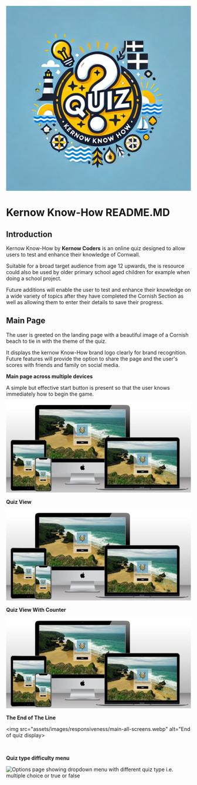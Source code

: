 ![alt text](assets/logos/KernowKnowHowLogoColor.webp)

<h1>Kernow Know-How README.MD</h1>

<h2>Introduction</h2>

Kernow Know-How by **Kernow Coders** is an online quiz designed to allow users to test and enhance their knowledge of Cornwall. 

Suitable for a broad target audience from age 12 upwards, the is resource could also be used by older primary school aged children for example when doing a school project.

Future additions will enable the user to test and enhance their knowledge on a wide variety of topics after they have completed the Cornish Section as well as allowing them to enter their details to save their progress.


## Main Page 

The user is greeted on the landing page with a beautiful image of a Cornish beach to tie in with the theme of the quiz.

It displays the kernow Know-How brand logo clearly for brand recognition. Future features will provide the option to share the page and the user's scores with friends and family on social media.

<strong>Main page across multiple devices</strong>

A simple but effective start button is present so that the user knows immediately how to begin the game.

<img src="assets/images/responsiveness/main-all-screens.webp" alt="Main page across different devices">

<br>

<strong>Quiz View</strong>
 

<img src="assets/images/responsiveness/main-all-screens.webp" alt="Quiz view on all devices">

<br>

<strong>Quiz View With Counter</strong>

<img src="assets/images/responsiveness/main-all-screens.webp" alt="Quiz view showing the counter">

<br>

<strong>The End of The Line</strong>

<img src="assets/images/responsiveness/main-all-screens.webp" alt="End of quiz display>

<br>

<strong>Quiz type difficulty menu</strong>

<img src="assets/images/readMeImages/options/type.png" alt="Options page showing dropdown menu with different quiz type i.e. multiple choice or true or false">